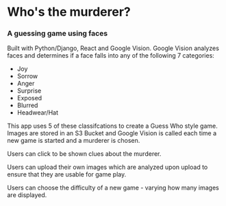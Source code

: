 # Who's the murderer?
### A guessing game using faces

Built with Python/Django, React and Google Vision. Google Vision analyzes faces and determines if a face falls into any of the following 7 categories: 
 - Joy
 - Sorrow
 - Anger
 - Surprise
 - Exposed
 - Blurred
 - Headwear/Hat

This app uses 5 of these classifcations to create a Guess Who style game.  Images are stored in an S3 Bucket and Google Vision is called each time a new game is started and a murderer is chosen.

Users can click to be shown clues about the murderer.

Users can upload their own images which are analyzed upon upload to ensure that they are usable for game play.

Users can choose the difficulty of a new game - varying how many images are displayed.
